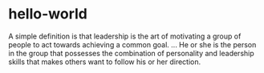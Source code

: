 # hello-world
A simple definition is that leadership is the art of motivating a group of people to act towards achieving a common goal. ... He or she is the person in the group that possesses the combination of personality and leadership skills that makes others want to follow his or her direction.
